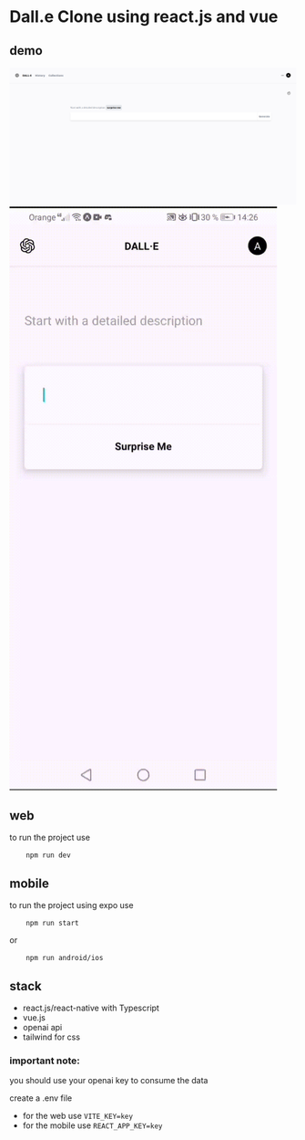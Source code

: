 # Dall.e Clone using react.js and vue

## demo

!["web screen"](screen.png)
!["mobile video"](./petal_20230105_143017.gif)

## web

to run the project use 

```
    npm run dev
```

## mobile

to run the project using expo use

```
    npm run start
```

or 
```
    npm run android/ios
```

## stack

 - react.js/react-native with Typescript
 - vue.js
 - openai api
 - tailwind for css

### important note:

you should use your openai key to consume the data

create a .env file

 - for the web use ```VITE_KEY=key```
 - for the mobile use ```REACT_APP_KEY=key```